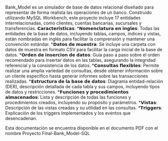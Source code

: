 Bank_Model es un simulador de base de datos relacional diseñado para representar de forma realista las operaciones de un banco. Construido utilizando MySQL Workbench, este proyecto incluye 17 entidades interrelacionadas, como clientes, cuentas bancarias, sucursales y transferencias.
𝗖𝗮𝗿𝗮𝗰𝘁𝗲𝗿𝗶́𝘀𝘁𝗶𝗰𝗮𝘀:
*𝗡𝗼𝗺𝗲𝗻𝗰𝗹𝗮𝘁𝘂𝗿𝗮 𝗲𝗻 𝗶𝗻𝗴𝗹𝗲𝘀: Todas las entidades de la base de datos, incluyendo tablas, campos, índices y vistas, están nombradas en inglés para facilitar la comprensión y mantener una convención estándar.
*𝗗𝗮𝘁𝗼𝘀 𝗱𝗲 𝗺𝘂𝗲𝘀𝘁𝗿𝗮: Se incluye una carpeta con datos de muestra en formato CSV para facilitar la carga inicial de la base de datos.
*𝗢𝗿𝗱𝗲𝗻 𝗱𝗲 𝗶𝗻𝘀𝗲𝗿𝗰𝗶𝗼𝗻 𝗱𝗲 𝗱𝗮𝘁𝗼𝘀: Guía paso a paso sobre el orden recomendado para insertar datos en las tablas, asegurando la integridad referencial y la consistencia de los datos.
*𝗖𝗼𝗻𝘀𝘂𝗹𝘁𝗮𝘀 𝗳𝗹𝗲𝘅𝗶𝗯𝗹𝗲𝘀: Permite realizar una amplia variedad de consultas, desde obtener información sobre un cliente específico hasta generar informes sobre las transacciones realizadas.
*𝗘𝘀𝘁𝗿𝘂𝗰𝘁𝘂𝗿𝗮 𝗱𝗲 𝗹𝗮 𝗯𝗮𝘀𝗲 𝗱𝗲 𝗱𝗮𝘁𝗼𝘀: Diagrama entidad-relación (DER), descripción detallada de cada tabla y sus campos, incluyendo tipos de datos y restricciones.
*𝗙𝘂𝗻𝗰𝗶𝗼𝗻𝗲𝘀 𝘆 𝗽𝗿𝗼𝗰𝗲𝗱𝗶𝗺𝗶𝗲𝗻𝘁𝗼𝘀 𝗮𝗹𝗺𝗮𝗰𝗲𝗻𝗮𝗱𝗼𝘀: Lista y descripción de todas las funciones y procedimientos creados, incluyendo su propósito y parámetros.
*𝗩𝗶𝘀𝘁𝗮𝘀: Descripción de las vistas creadas y su utilidad en las consultas.
*𝗧𝗿𝗶𝗴𝗴𝗲𝗿𝘀: Explicación de los triggers implementados y los eventos que desencadenan.

  
Esta documentación se encuentra disponible en el documento PDF con el nombre Proyecto Final-Bank_Model-SQL
